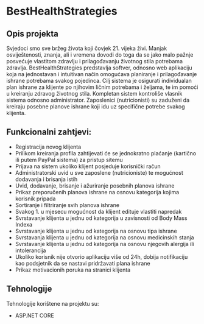 # BestHealthStrategies

## Opis projekta
Svjedoci smo sve bržeg života koji čovjek 21. vijeka živi. Manjak osviještenosti, znanja, ali i vremena dovodi do toga da se jako malo pažnje posvećuje vlastitom zdravlju i prilagođavanju životnog stila potrebama zdravlja. BestHealthStrategies predstavlja softver, odnosno web aplikaciju koja na jednostavan i intuitivan način omogućava planiranje i prilagođavanje ishrane potrebama svakog pojedinca. Cilj sistema je osigurati individualan plan ishrane za klijente po njihovim ličnim potrebama i željama, te im pomoći u kreiranju zdravog životnog stila. Kompletan sistem kontroliše vlasnik sistema odnosno administrator. Zaposlenici (nutricionisti) su zaduženi da kreiraju posebne planove ishrane koji idu uz specifične potrebe svakog klijenta. 
	
## Funkcionalni zahtjevi:
*	Registracija novog klijenta
*	Prilikom kreiranja profila zahtijevati će se jednokratno plaćanje (kartično ili putem PayPal sistema) za pristup sitemu
*	Prijava na sistem ukoliko klijent posjeduje korisnički račun
*	Administratorski uvid u sve zaposlene (nutricioniste) te mogućnost dodavanja i brisanja istih
*	Uvid, dodavanje, brisanje i ažuriranje posebnih planova ishrane
*	Prikaz preporučenih planova ishrane na osnovu kategorija kojima korisnik pripada
*	Sortiranje i filtriranje svih planova ishrane
*	Svakog 1. u mjesecu mogućnost da klijent edituje vlastiti napredak
*	Svrstavanje klijenta u jednu od kategorija u zavisnosti od Body Mass Indexa
*	Svrstavanje klijenta u jednu od kategorija na osnovu tipa ishrane
*	Svrstavanja klijenta u jednu od kategorija na osnovu medicinskih stanja
*	Svrstavanje klijenta u jednu od kategorija na osnovu njegovih alergija ili intolerancija
*	Ukoliko korisnik nije otvorio aplikaciju više od 24h, dobija notifikaciju kao podsjetnik da se nastavi pridržavati plana ishrane
*	Prikaz motivacionih poruka na stranici klijenta
  
## Tehnologije
Tehnologije korištene na projektu su:
* ASP.NET CORE
